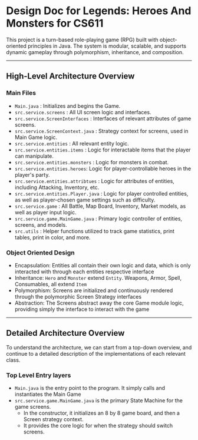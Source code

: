 # Design Doc for Legends: Heroes And Monsters for CS611

This project is a turn-based role-playing game (RPG) built with object-oriented principles in Java. The system is modular, scalable, and supports dynamic gameplay through polymorphism, inheritance, and composition.

---

## High-Level Architecture Overview

### Main Files

- ``` Main.java ``` : Initializes and begins the Game.
- ``` src.service.screens ``` : All UI screen logic and interfaces.
- ``` src.service.ScreenInterfaces ``` : Interfaces of relevant attributes of game screens.
- ``` src.service.ScreenContext.java ``` : Strategy context for screens, used in Main Game logic.
- ``` src.service.entities ``` : All relevant entity logic.
- ``` src.service.entities.items ``` : Logic for interactable items that the player can manipulate.
- ``` src.service.entities.monsters ``` : Logic for monsters in combat.
- ``` src.service.entities.heroes ```: Logic for player-controllable heroes in the player's party.
- ``` src.service.entities.attribtues ``` : Logic for attributes of entities, including Attacking, Inventory, etc.
- ``` src.service.entities.Player.java ``` : Logic for player controlled entities, as well as player-chosen game settings such as difficulty.
- ``` src.service.game ``` : All Battle, Map Board, Inventory, Market models, as well as player input logic.
- ``` src.service.game.MainGame.java ``` : Primary logic controller of entities, screens, and models.
- ``` src.utils ``` : Helper functions utilized to track game statistics, print tables, print in color, and more. 

### Object Oriented Design

- Encapsulation: Entities all contain their own logic and data, which is only interacted with through each entities respective interface
- Inheritance: ```Hero``` and ```Monster``` extend ```Entity```. Weapons, Armor, Spell, Consumables, all extend ```Item```
- Polymorphism: Screens are initialized and continuously rendered through the polymorphic Screen Strategy interfaces
- Abstraction: The Screens abstract away the core Game module logic, providing simply the interface to interact with the game

---

## Detailed Architecture Overview

To understand the architecture, we can start from a top-down overview, and continue to a detailed description of the implementations of each relevant class. 

### Top Level Entry layers

- ``` Main.java ``` is the entry point to the program. It simply calls and instantiates the Main Game
- ``` src.service.game.MainGame.java ``` is the primary State Machine for the game screens. 
  -  In the constructor, it initializes an 8 by 8 game board, and then a Screen strategy context.
  -  It provides the core logic for when the strategy should switch screens. 






